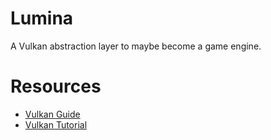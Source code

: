 # Lumina
A Vulkan abstraction layer to maybe become a game engine.

# Resources
- [Vulkan Guide](https://vkguide.dev/)
- [Vulkan Tutorial](https://vulkan-tutorial.com/)